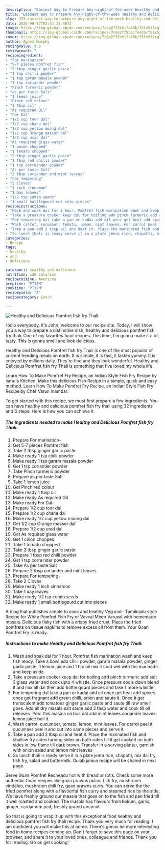 ```yaml
---
description: "Easiest Way to Prepare Any-night-of-the-week Healthy and Delicious Pomfret fish fry Thali"
title: "Easiest Way to Prepare Any-night-of-the-week Healthy and Delicious Pomfret fish fry Thali"
slug: 373-easiest-way-to-prepare-any-night-of-the-week-healthy-and-delicious-pomfret-fish-fry-thali
date: 2020-08-17T03:43:31.467Z
image: https://img-global.cpcdn.com/recipes/7c8a2f75bb1fe43b/751x532cq70/healthy-and-delicious-pomfret-fish-fry-thali-recipe-main-photo.jpg
thumbnail: https://img-global.cpcdn.com/recipes/7c8a2f75bb1fe43b/751x532cq70/healthy-and-delicious-pomfret-fish-fry-thali-recipe-main-photo.jpg
cover: https://img-global.cpcdn.com/recipes/7c8a2f75bb1fe43b/751x532cq70/healthy-and-delicious-pomfret-fish-fry-thali-recipe-main-photo.jpg
author: Agnes Murphy
ratingvalue: 4.3
reviewcount: 7
recipeingredient:
- "For marination"
- "5-7 pieces Pomfret fish"
- "2 tbsp ginger garlic paste"
- "1 tsp chilli powder"
- "1 tsp garam masala powder"
- "1 tsp coriander powder"
- "Pinch turmeric powder"
- "as per taste Salt"
- "1 lemon juice"
- "Pinch red colour"
- "1 tbsp oil"
- "As required Oil"
- "For Dal"
- "1/2 cup toor dal"
- "1/2 cup chana dal"
- "1/2 cup yellow moong dal"
- "1/2 cup Orange massor dal"
- "1/2 cup urad dal"
- "As required glass water"
- "1 onion chopped"
- "1 tomato chopped"
- "2 tbsp ginger garlic paste"
- "1 tbsp red chilli powder"
- "1 tsp corrainder powder"
- "As per taste Salt"
- "2 tbsp coriander and mint leaves"
- "For tempering"
- "2 Cloves"
- "1 inch cinnamon"
- "1 bay leaves"
- "1/2 tsp cumin seeds"
- "1 small bottlegourd cut into pieces"
recipeinstructions:
- "Wash and soak dal for 1 hour. Pomfret fish marination wash and keep fish ready. Take a bowl add chilli powder, garam masala powder, ginger garlic paste, 1 lemon juice and 1 tsp oil mix it coat wel with the marinade and keep aside."
- "Take a pressure cooker keep dal for boiling add pinch turmeric add salt 3 glass water and cook upto 4 whistle. Once pressure cools down blend it and mix all dal then add bottle gourd pieces and take 1 more whistle."
- "For tempering dal take a pan or kadai add oil once get heat add spices once get fragnant add green chilli, onion and saute it. Once it get transculent add tomatoes ginger garlic paste and saute till raw smell goes. Add all dry masala salt saute add 2 tbsp water and cook till oil releases. Pour this masala on boil dal add mint leaves coriander leaves lemon juice boil it."
- "Wash carrot, cucumber, tomato, lemon, mint leaves. For carrot peel it cucumber peel it and cut into same pieces and serve it."
- "Take a pan add 2 tbsp oil and heat it. Place the marinated fish and shallow fry sides turning sides on both sides till it get cooked on both sides in low flame till dark brown. Transfer in a serving platter, garnish with onion salad and lemon mint leaves"
- "So lunch thali is ready serve it in a plate jeera rice, chapatti, mix dal fry, fish fry, salad and buttermilk. Gulab jamun recipe will be shared in next page."
categories:
- Recipe
tags:
- healthy
- and
- delicious

katakunci: healthy and delicious 
nutrition: 120 calories
recipecuisine: American
preptime: "PT13M"
cooktime: "PT32M"
recipeyield: "4"
recipecategory: Lunch

---
```



![Healthy and Delicious Pomfret fish fry Thali](https://img-global.cpcdn.com/recipes/7c8a2f75bb1fe43b/751x532cq70/healthy-and-delicious-pomfret-fish-fry-thali-recipe-main-photo.jpg)

Hello everybody, it's John, welcome to our recipe site. Today, I will show you a way to prepare a distinctive dish, healthy and delicious pomfret fish fry thali. One of my favorites food recipes. This time, I'm gonna make it a bit tasty. This is gonna smell and look delicious.

Healthy and Delicious Pomfret fish fry Thali is one of the most popular of current trending meals on earth. It is simple, it is fast, it tastes yummy. It is enjoyed by millions daily. They're fine and they look wonderful. Healthy and Delicious Pomfret fish fry Thali is something that I've loved my whole life.

Learn How To Make Pomfret Fry Recipe, an Indian Style Fish Fry Recipe by Ismu&#39;s Kitchen. Make this delicious Fish Recipe in a simple, quick and easy method. Learn How To Make Pomfret Fry Recipe, an Indian Style Fish Fry Recipe by Chef Varun Inamdar.


To get started with this recipe, we must first prepare a few ingredients. You can have healthy and delicious pomfret fish fry thali using 32 ingredients and 6 steps. Here is how you can achieve it.

<!--inarticleads1-->

##### The ingredients needed to make Healthy and Delicious Pomfret fish fry Thali:

1. Prepare For marination-
1. Get 5-7 pieces Pomfret fish
1. Take 2 tbsp ginger garlic paste
1. Make ready 1 tsp chilli powder
1. Make ready 1 tsp garam masala powder
1. Get 1 tsp coriander powder
1. Take Pinch turmeric powder
1. Prepare as per taste Salt
1. Take 1 lemon juice
1. Get Pinch red colour
1. Make ready 1 tbsp oil
1. Make ready As required Oil
1. Make ready For Dal-
1. Prepare 1/2 cup toor dal
1. Prepare 1/2 cup chana dal
1. Make ready 1/2 cup yellow moong dal
1. Get 1/2 cup Orange massor dal
1. Prepare 1/2 cup urad dal
1. Get As required glass water
1. Get 1 onion chopped
1. Take 1 tomato chopped
1. Take 2 tbsp ginger garlic paste
1. Prepare 1 tbsp red chilli powder
1. Get 1 tsp corrainder powder
1. Take As per taste Salt
1. Prepare 2 tbsp coriander and mint leaves
1. Prepare For tempering-
1. Take 2 Cloves
1. Make ready 1 inch cinnamon
1. Take 1 bay leaves
1. Make ready 1/2 tsp cumin seeds
1. Make ready 1 small bottlegourd cut into pieces


A blog that publishes simple to cook and healthy Veg and · Tamilnadu style Recipe for White Pomfret Fish Fry or Vavval Meen Varuval with homemade masala. Delicious flaky fish with a crispy fried crust. Place the fried pomfrets on tissue napkins to remove excess oil from them. Your Goan Pomfret Fry is ready. 

<!--inarticleads2-->

##### Instructions to make Healthy and Delicious Pomfret fish fry Thali:

1. Wash and soak dal for 1 hour. Pomfret fish marination wash and keep fish ready. Take a bowl add chilli powder, garam masala powder, ginger garlic paste, 1 lemon juice and 1 tsp oil mix it coat wel with the marinade and keep aside.
1. Take a pressure cooker keep dal for boiling add pinch turmeric add salt 3 glass water and cook upto 4 whistle. Once pressure cools down blend it and mix all dal then add bottle gourd pieces and take 1 more whistle.
1. For tempering dal take a pan or kadai add oil once get heat add spices once get fragnant add green chilli, onion and saute it. Once it get transculent add tomatoes ginger garlic paste and saute till raw smell goes. Add all dry masala salt saute add 2 tbsp water and cook till oil releases. Pour this masala on boil dal add mint leaves coriander leaves lemon juice boil it.
1. Wash carrot, cucumber, tomato, lemon, mint leaves. For carrot peel it cucumber peel it and cut into same pieces and serve it.
1. Take a pan add 2 tbsp oil and heat it. Place the marinated fish and shallow fry sides turning sides on both sides till it get cooked on both sides in low flame till dark brown. Transfer in a serving platter, garnish with onion salad and lemon mint leaves
1. So lunch thali is ready serve it in a plate jeera rice, chapatti, mix dal fry, fish fry, salad and buttermilk. Gulab jamun recipe will be shared in next page.


Serve Goan Pomfret Recheado hot with bread or rotis. Check some more authentic Goan recipes like goan prawns pulao, fish fry, mushroom vindaloo, mushroom chili fry, goan prawns curry. You can serve the the fried pomfret along with a flavourful fish curry and steamed rice by the side. We have freshly ground our masala that goes on to the fish and pan fried till it well roasted and cooked. The masala has flavours from kokum, garlic, ginger, cardamom pod, freshly grated coconut. 

So that is going to wrap it up with this exceptional food healthy and delicious pomfret fish fry thali recipe. Thank you very much for reading. I am confident you will make this at home. There's gonna be more interesting food in home recipes coming up. Don't forget to save this page on your browser, and share it to your loved ones, colleague and friends. Thank you for reading. Go on get cooking!
